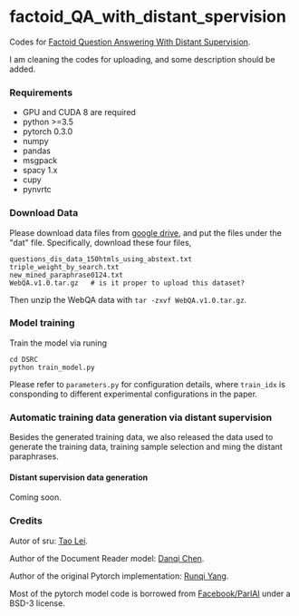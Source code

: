 # factoid_QA_with_distant_spervision

Codes for [Factoid Question Answering With Distant Supervision](http://www.mdpi.com/1099-4300/20/6/439/pdf). 

I am cleaning the codes for uploading, and some description should be added. 



### Requirements
- GPU and CUDA 8 are required
- python >=3.5 
- pytorch 0.3.0
- numpy
- pandas
- msgpack
- spacy 1.x
- cupy
- pynvrtc

### Download Data
Please download data files from [google drive](https://drive.google.com/drive/folders/1EI47PfmeZRfpAUdNq2EI7um_sxlV8prv?usp=sharing), and put the files under the "dat" file. 
Specifically, download these four files, 
```
questions_dis_data_150htmls_using_abstext.txt
triple_weight_by_search.txt
new_mined_paraphrase0124.txt
WebQA.v1.0.tar.gz   # is it proper to upload this dataset? 
```
Then unzip the WebQA data with ```tar -zxvf WebQA.v1.0.tar.gz```. 

### Model training
Train the model via runing 

```
cd DSRC
python train_model.py
```

Please refer to ```parameters.py``` for configuration details, where ```train_idx``` is consponding to different experimental configurations in the paper. 

### Automatic training data generation via distant supervision 
Besides the generated training data, we also released the data used to generate the training data, training sample selection and ming the distant paraphrases. 

#### Distant supervision data generation 
Coming soon.



### Credits
Autor of sru: [Tao Lei](https://github.com/taolei87/sru).

Author of the Document Reader model: [Danqi Chen](https://github.com/danqi).

Author of the original Pytorch implementation: [Runqi Yang](https://hitvoice.github.io/about/). 

Most of the pytorch model code is borrowed from [Facebook/ParlAI](https://github.com/facebookresearch/ParlAI/) under a BSD-3 license.

